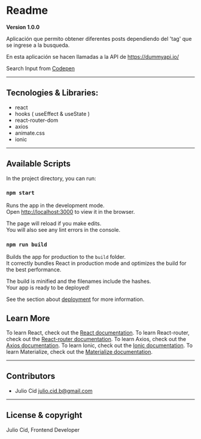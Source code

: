 # Readme 

**Version 1.0.0**

Aplicación que permito obtener diferentes posts dependiendo
del 'tag' que se ingrese a la busqueda.

En esta aplicación se hacen llamadas a la API de <https://dummyapi.io/>

Search Input from [Codepen](https://codepen.io/MilanMilosev/pen/JdgRpB/) 

---

## Tecnologies & Libraries:

- react
- hooks ( useEffect & useState )
- react-router-dom
- axios
- animate.css
- ionic

---

## Available Scripts

In the project directory, you can run:

### `npm start`

Runs the app in the development mode.<br />
Open [http://localhost:3000](http://localhost:3000) to view it in the browser.

The page will reload if you make edits.<br />
You will also see any lint errors in the console.

### `npm run build`

Builds the app for production to the `build` folder.<br />
It correctly bundles React in production mode and optimizes the build for the best performance.

The build is minified and the filenames include the hashes.<br />
Your app is ready to be deployed!

See the section about [deployment](https://facebook.github.io/create-react-app/docs/deployment) for more information.


## Learn More

To learn React, check out the [React documentation](https://reactjs.org/).
To learn React-router, check out the [React-router documentation](https://reactrouter.com/web/guides/quick-start).
To learn Axios, check out the [Axios documentation](https://github.com/axios/axios).
To learn Ionic, check out the [Ionic documentation](https://ionicons.com/).
To learn Materialize, check out the [Materialize documentation](https://materializecss.com/).

---

## Contributors

- Julio Cid <julio.cid.b@gmail.com>

---

## License & copyright

Julio Cid, Frontend Developer